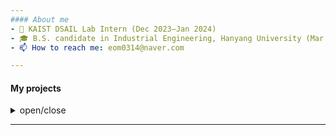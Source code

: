 ```yaml
---
#### About me
- 🔬 KAIST DSAIL Lab Intern (Dec 2023–Jan 2024)  
- 🎓 B.S. candidate in Industrial Engineering, Hanyang University (Mar 2019 – Present)  
- 📫 How to reach me: eom0314@naver.com

---
```

#### My projects
<details>
<summary>open/close</summary>
<div markdown="1">
  
---  
1. **배경 및 시간 정보를 고려한 가짜뉴스 탐지 모델의 조기 탐지 성능 연구** - (2024.03 ~ 2024.07)
- KSIE 대학생 프로젝트 경진대회 ‘가작’

---
2. **적대적 공격(FGSM)을 활용한 Face Detector 교란 기반 Deepfake 방어 가능성 연구** - (2024.09 ~ 2024.12)

---

**Other competitions & awards**
- 경륜 데이터분석 경진대회 (2023.10) – 우수상
- 대구 교통사고 피해 예측 AI 경진대회 (2023.11) – 99th (11%)
- LG Aimers 4기: B2B 영업 기회 예측 (2024.02) – 33th
- 경정 데이터분석 경진대회 (2024.10) – 최우수상  
- LG Aimers 5기: 제품 이상 여부 판별 (2024.08) – 52th
- LG Aimers 6기: 난임 환자 임신 성공 예측 (2025.02) – Online 12th, Offline 8th


---
</div>
</details>

---


<!--
**EunHak0501/EunHak0501** is a ✨ _special_ ✨ repository because its `README.md` (this file) appears on your GitHub profile.

Here are some ideas to get you started:

- 🔭 I’m currently working on ...
- 🌱 I’m currently learning ...
- 👯 I’m looking to collaborate on ...
- 🤔 I’m looking for help with ...
- 💬 Ask me about ...
- 📫 How to reach me: ...
- 😄 Pronouns: ...
- ⚡ Fun fact: ...
-->
